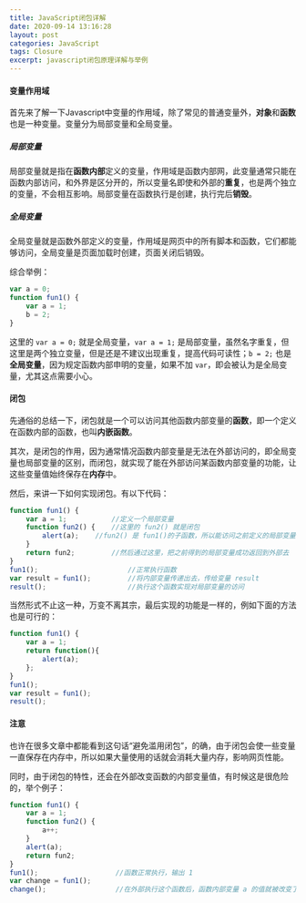 ```yaml
---
title: JavaScript闭包详解
date: 2020-09-14 13:16:28
layout: post
categories: JavaScript
tags: Closure
excerpt: javascript闭包原理详解与举例
---
```

#### 变量作用域

首先来了解一下Javascript中变量的作用域，除了常见的普通变量外，**对象**和**函数**也是一种变量。变量分为局部变量和全局变量。

##### 局部变量

局部变量就是指在**函数内部**定义的变量，作用域是函数内部网，此变量通常只能在函数内部访问，和外界是区分开的，所以变量名即使和外部的**重复**，也是两个独立的变量，不会相互影响。局部变量在函数执行是创建，执行完后**销毁**。

##### 全局变量

全局变量就是函数外部定义的变量，作用域是网页中的所有脚本和函数，它们都能够访问，全局变量是页面加载时创建，页面关闭后销毁。

综合举例：

``` js
var a = 0;
function fun1() {
	var a = 1;
	b = 2;
}
```

这里的 `var a = 0;` 就是全局变量，`var a = 1;` 是局部变量，虽然名字重复，但这里是两个独立变量，但是还是不建议出现重复，提高代码可读性；`b = 2;` 也是**全局变量**，因为规定函数内部申明的变量，如果不加 `var`，即会被认为是全局变量，尤其这点需要小心。

#### 闭包

先通俗的总结一下，闭包就是一个可以访问其他函数内部变量的**函数**，即一个定义在函数内部的函数，也叫**内嵌函数**。

其次，是闭包的作用，因为通常情况函数内部变量是无法在外部访问的，即全局变量也局部变量的区别，而闭包，就实现了能在外部访问某函数内部变量的功能，让这些变量值始终保存在**内存**中。

然后，来讲一下如何实现闭包。有以下代码：

``` js
function fun1() {
	var a = 1;           //定义一个局部变量
	function fun2() {    //这里的 fun2() 就是闭包
		alert(a);    //fun2() 是 fun1()的子函数，所以能访问之前定义的局部变量，这个是关键
	}
	return fun2;         //然后通过这里，把之前得到的局部变量成功返回到外部去
}
fun1();                      //正常执行函数
var result = fun1();         //将内部变量传递出去，传给变量 result
result();                    //执行这个函数实现对局部变量的访问
```

当然形式不止这一种，万变不离其宗，最后实现的功能是一样的，例如下面的方法也是可行的：

``` js
function fun1() {
	var a = 1;
	return function(){
		alert(a);
	};
}
fun1();
var result = fun1();
result();
```

#### 注意

也许在很多文章中都能看到这句话“避免滥用闭包”，的确，由于闭包会使一些变量一直保存在内存中，所以如果大量使用的话就会消耗大量内存，影响网页性能。

同时，由于闭包的特性，还会在外部改变函数的内部变量值，有时候这是很危险的，举个例子：

``` js
function fun1() {
	var a = 1;
	function fun2() {
		a++;
	}
	alert(a);
	return fun2;
}
fun1();                   //函数正常执行，输出 1
var change = fun1();
change();                 //在外部执行这个函数后，函数内部变量 a 的值就被改变了，输出 2
```
